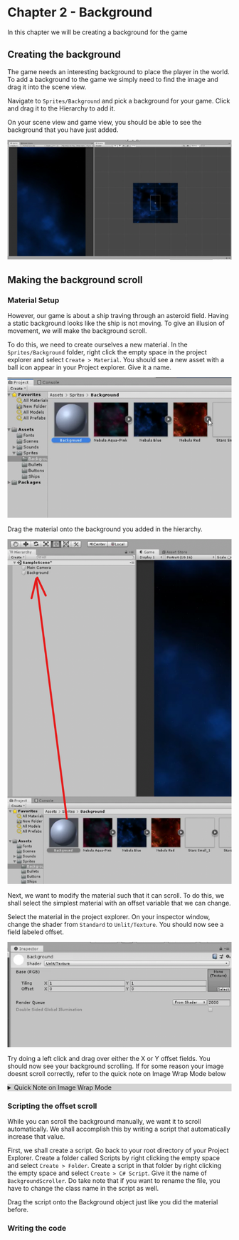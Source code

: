 # Chapter 2 - Background

In this chapter we will be creating a background for the game

## Creating the background

The game needs an interesting background to place the player in the world. To add a background to the game we simply need to find the image and drag it into the scene view.

Navigate to `Sprites/Background` and pick a background for your game. Click and drag it to the Hierarchy to add it.

On your scene view and game view, you should be able to see the background that you have just added.

![Background Added to Game](https://github.com/DarkDestry/Unity-GDG-Workshop/blob/master/Docs/Images/Chapter%202/AddedBackground.png?raw=true)

## Making the background scroll

### Material Setup

However, our game is about a ship traving through an asteroid field. Having a static background looks like the ship is not moving. To give an illusion of movement, we will make the background scroll.

To do this, we need to create ourselves a new material. In the `Sprites/Background` folder, right click the empty space in the project explorer and select `Create > Material`. You should see a new asset with a ball icon appear in your Project explorer. Give it a name.

![Background Added to Game](https://github.com/DarkDestry/Unity-GDG-Workshop/blob/master/Docs/Images/Chapter%202/BackgroundMaterial.png?raw=true)

Drag the material onto the background you added in the hierarchy.

![Background Added to Game](https://github.com/DarkDestry/Unity-GDG-Workshop/blob/master/Docs/Images/Chapter%202/ApplyMaterial.png?raw=true)

Next, we want to modify the material such that it can scroll. To do this, we shall select the simplest material with an offset variable that we can change.

Select the material in the project explorer. On your inspector window, change the shader from `Standard` to `Unlit/Texture`. You should now see a field labeled offset.

![Background Added to Game](https://github.com/DarkDestry/Unity-GDG-Workshop/blob/master/Docs/Images/Chapter%202/UnlitTextureShader.png?raw=true)

Try doing a left click and drag over either the X or Y offset fields. You should now see your background scrolling. If for some reason your image doesnt scroll correctly, refer to the quick note on Image Wrap Mode below

<details style="background: lightgray"><summary >Quick Note on Image Wrap Mode</summary>
<p>

#### If your image looks like this

![Image Wrap mode Clamp](https://github.com/DarkDestry/Unity-GDG-Workshop/blob/master/Docs/Images/Chapter%202/ImageWrapClamp.png?raw=true)

This means that the image wrap mode is set to clamp. There are multiple different modes of wrapping images past its edge.

-   Clamp - Repeat the last pixel on the edge infinitely
-   Repeat - Tile the image
-   Mirror Once - Mirrors the image past the edge and clamp after.
-   Mirror - Mirrors the image indefinately
-   Per-axis - Set the above mode on a per-axis basis

Select the background image in your project explorer. On the inspector window, find the option for Wrap Mode. Set the mode to Repeat and it should tile correctly

![Image Inspector](https://github.com/DarkDestry/Unity-GDG-Workshop/blob/master/Docs/Images/Chapter%202/ImageInspector.png?raw=true)

</p>
</details>

### Scripting the offset scroll

While you can scroll the background manually, we want it to scroll automatically. We shall accomplish this by writing a script that automatically increase that value.

First, we shall create a script. Go back to your root directory of your Project Explorer. Create a folder called Scripts by right clicking the empty space and select `Create > Folder`. Create a script in that folder by right clicking the empty space and select `Create > C# Script`. Give it the name of `BackgroundScroller`. Do take note that if you want to rename the file, you have to change the class name in the script as well.

Drag the script onto the Background object just like you did the material before.

### Writing the code
